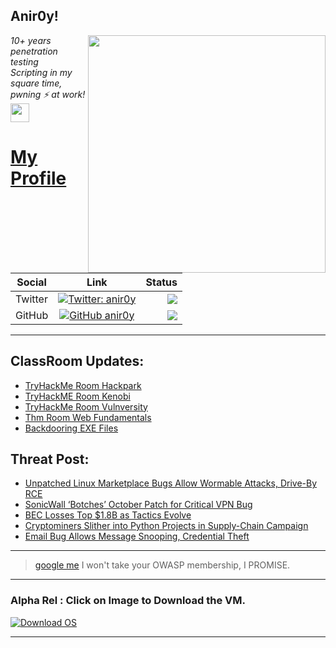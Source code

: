 <h2>Anir0y!</h2>
<img align='right' src="https://github-readme-stats.vercel.app/api?username=anir0y&show_icons=true&theme=dark" width="380">
<p><em>10+ years penetration testing<br>
  Scripting in my square time, pwning ⚡ at work!<img src="https://media.giphy.com/media/WUlplcMpOCEmTGBtBW/giphy.gif" width="30"> 
</em></p>



# [My Profile](https://anir0y.in/refer=githubreadme)

| Social   |      Link      | Status|
|----------|:-------------:|--:|
| Twitter |  [![Twitter: anir0y](https://img.shields.io/twitter/follow/anir0y?label=Follow%20me&style=plastic)](https://twitter.com/anir0y)| ![](https://img.shields.io/badge/Status-Online-blue)|
| GitHub |    [![GitHub anir0y](https://img.shields.io/github/followers/anir0y?label=Fork%20me&style=plastic)](https://github.com/anir0y)   | ![](https://img.shields.io/badge/Status-Online-blue)|


---

## ClassRoom Updates:

<!-- CLASS:START -->
- [TryHackMe Room Hackpark](https://classroom.anir0y.in/post/thm-room-hackpark/)
- [TryHackME Room Kenobi](https://classroom.anir0y.in/post/thm-room-kenobi/)
- [TryHackMe Room Vulnversity](https://classroom.anir0y.in/post/thm-room-vulnversity/)
- [Thm Room Web Fundamentals](https://classroom.anir0y.in/post/thm-room-webfundamentals/)
- [Backdooring EXE Files](https://classroom.anir0y.in/post/cs-hijackputty-msfvenom/)
<!-- CLASS:END -->

## Threat Post:

<!-- THREAT:START -->
- [Unpatched Linux Marketplace Bugs Allow Wormable Attacks, Drive-By RCE](https://threatpost.com/unpatched-linux-marketplace-bugs-rce/167155/)
- [SonicWall ‘Botches’ October Patch for Critical VPN Bug](https://threatpost.com/sonicwall-botches-critical-vpn-bug/167152/)
- [BEC Losses Top $1.8B as Tactics Evolve](https://threatpost.com/bec-losses-top-18b/167148/)
- [Cryptominers Slither into Python Projects in Supply-Chain Campaign](https://threatpost.com/cryptominers-python-supply-chain/167135/)
- [Email Bug Allows Message Snooping, Credential Theft](https://threatpost.com/email-bug-message-snooping-credential-theft/167125/)
<!-- THREAT:END -->
---


> [google me](https://google.com/search?q=@anir0y) I won't take your OWASP membership, I PROMISE. 

---
### Alpha Rel : Click on Image to Download the VM.
[![Download OS](https://i.imgur.com/4RUjCIA.png)](https://sourceforge.net/projects/classroom-os/files/latest/download)

---

